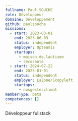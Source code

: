 ```yaml
---
fullname: Paul SOUCHE
role: Développeur
domaine: Développement
github: paulsouche
missions:
  - start: 2023-03-01
    end: 2023-06-03
    status: independent
    employer: Opteamis
    startups:
      - maison.de.lautisme
      - recosante
  - start: 2024-07-22
    end: 2025-01-01
    status: independent
    employer: LaZone/Scopyleft
    startups:
      - nosgestesclimat
memberType: beta
competences: []
---
```

Développeur fullstack
